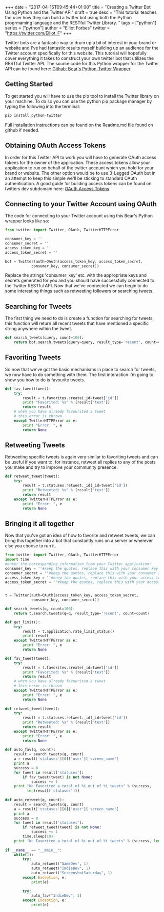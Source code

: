 +++
date = "2017-04-15T09:45:44+01:00"
title = "Creating a Twitter Bot Using Python and the Twitter API"
draft = true
desc = "This tutorial teaches the user how they can build a twitter bot using both the Python progrmaming language and the RESTful Twitter Library. "
tags = ["python"]
series = ["python"]
author = "Elliot Forbes"
twitter = "https://twitter.com/Elliot_F"
+++

<p>Twitter bots are a fantastic way to drum up a bit of interest in your brand or website and I've had fantastic results myself building up an audience for the Twitter account specifically for this website. This tutorial will hopefully cover everything it takes to construct your own twitter bot that utilizes the RESTful Twitter API. The source code for this Python wrapper for the Twitter API can be found here: <a href="https://github.com/bear/python-twitter">Github: Bear's Python-Twitter Wrapper</a></p>

<h2>Getting Started</h2>

<p>To get started you will have to use the pip tool to install the Twitter library on your machine. To do so you can use the python pip package manager by typing the following into the terminal:</p>

~~~c
pip install python-twitter
~~~

<p>Full installation instructions can be found on the Readme.md file found on github if needed.</p>

<h2>Obtaining OAuth Access Tokens</h2>

<p>In order for this Twitter API to work you will have to generate OAuth access tokens for the owner of the application. These access tokens allow your application to run on behalf of the twitter account which you hold for your brand or website. The other option would be to use 3-Legged OAuth but in an attempt to keep this simple we'll be sticking to standard OAuth authentication. A good guide for building access tokens can be found on twitters dev subdomain here: <a href="https://dev.twitter.com/oauth/overview/application-owner-access-tokens">OAuth Access Tokens</a></p>

<h2>Connecting to your Twitter Account using OAuth</h2>

<p>The code for connecting to your Twitter account using this Bear's Python wrapper looks like so:</p>

~~~py
from twitter import Twitter, OAuth, TwitterHTTPError

consumer_key = ''
consumer_secret = ''
access_token_key = ''
access_token_secret = ''

bot = Twitter(auth=OAuth(access_token_key, access_token_secret,
            consumer_key, consumer_secret))
~~~

<p>Replace the strings 'consumer_key' etc. with the appropriate keys and secrets generated for you and you should have successfully connected to the Twitter RESTful API. Now that we've connected we can begin to do some interesting things such as retweeting followers or searching tweets.</p>

<h2>Searching for Tweets</h2>

<p>The first thing we need to do is create a function for searching for tweets, this function will return all recent tweets that have mentioned a specific string anywhere within the tweet.</p>

~~~py
def search_tweets(query, count=100):
    return bot.search.tweets(query=query, result_type='recent', count=count)
~~~

<h2>Favoriting Tweets</h2>

<p>So now that we've got the basic mechanisms in place to search for tweets, we now have to do something with them. The first interaction I'm going to show you how to do is favourite tweets.</p>

~~~py
def fav_tweet(tweet):
    try:
        result = t.favorites.create(_id=tweet['id'])
        print "Favorited: %s" % (result['text'])
        return result
    # when you have already favourited a tweet
    # this error is thrown
    except TwitterHTTPError as e:
        print "Error: ", e
        return None
~~~
<h2>Retweeting Tweets</h2>

<p>Retweeting specific tweets is again very similar to favoriting tweets and can be useful if you want to, for instance, retweet all replies to any of the posts you make and try to improve your community presence. </p>

~~~py
def retweet_tweet(tweet):
    try:
        result = t.statuses.retweet._id(_id=tweet['id'])
        print "Retweeted: %s" % (result['text'])
        return result
    except TwitterHTTPError as e:
        print "Error: ", e
        return None
~~~

<h2>Bringing it all together</h2>

<p>Now that you've got an idea of how to favorite and retweet tweets, we can bring this together into a bot that constantly runs on a server or wherever else you choose to run it.</p>

~~~py
from twitter import Twitter, OAuth, TwitterHTTPError
import time
#enter the corresponding information from your Twitter application:
consumer_key = ''#keep the quotes, replace this with your consumer key
consumer_secret = ''#keep the quotes, replace this with your consumer secret key
access_token_key = ''#keep the quotes, replace this with your access token
access_token_secret = ''#keep the quotes, replace this with your access token secret


t = Twitter(auth=OAuth(access_token_key, access_token_secret,
            consumer_key, consumer_secret))

def search_tweets(q, count=100):
    return t.search.tweets(q=q, result_type='recent', count=count)

def get_limit():
    try:
        result = t.application.rate_limit_status()
        print result
    except TwitterHTTPError as e:
        print "Error: ", e
        return None

def fav_tweet(tweet):
    try:
        result = t.favorites.create(_id=tweet['id'])
        print "Favorited: %s" % (result['text'])
        return result
    # when you have already favourited a tweet
    # this error is thrown
    except TwitterHTTPError as e:
        print "Error: ", e
        return None
    
def retweet_tweet(tweet):
    try:
        result = t.statuses.retweet._id(_id=tweet['id'])
        print "Retweeted: %s" % (result['text'])
        return result
    except TwitterHTTPError as e:
        print "Error: ", e
        return None
    
def auto_fav(q, count):
    result = search_tweets(q, count)
    a = result['statuses'][0]['user']['screen_name']
    print a
    success = 0
    for tweet in result['statuses']:
        if fav_tweet(tweet) is not None:
            success += 1
    print "We Favorited a total of %i out of %i tweets" % (success,
          len(result['statuses']))
    
def auto_retweet(q, count):
    result = search_tweets(q, count)
    a = result['statuses'][0]['user']['screen_name']
    print a
    success = 0
    for tweet in result['statuses']:
        if retweet_tweet(tweet) is not None:
            success += 1
        time.sleep(10)
    print "We Favorited a total of %i out of %i tweets" % (success, len(result['statuses']))
    
if __name__ == "__main__":
    while(1):
        try:
            auto_retweet("GameDev", 1)
            auto_retweet("IndieDev", 1)
            auto_retweet("ScreenshotSaturday", 1)
        except Exception, e:
            print(e)   
        
        try:
            auto_fav("IndieDev", 1)
        except Exception, e:
            print(e)
~~~
